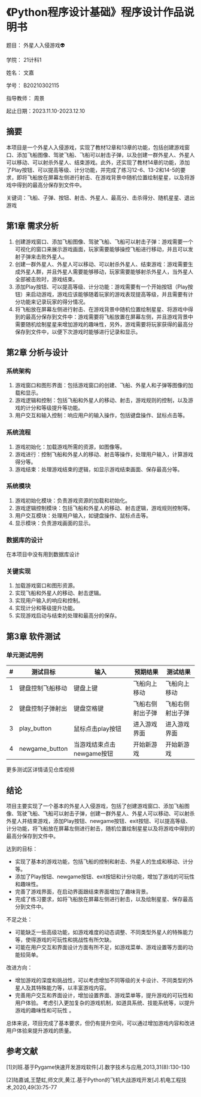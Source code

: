 # 《Python程序设计基础》程序设计作品说明书

题目： 外星人入侵游戏👽

学院： 21计科1

姓名： 文嘉

学号： B20210302115

指导教师： 周景

起止日期：2023.11.10-2023.12.10

## 摘要

本项目是一个外星人入侵游戏，实现了教材12章和13章的功能，包括创建游戏窗口、添加飞船图像、驾驶飞船、飞船可以射击子弹，以及创建一群外星人、外星人可以移动、可以射杀外星人、结束游戏。此外，还实现了教材14章的功能，添加了Play按钮、可以提高等级、计分功能，并完成了练习12-6、13-2和14-5的要求，即将飞船放在屏幕左侧进行射击、在游戏背景中随机位置绘制星星，以及将游戏中得到的最高分保存到文件中。

关键词：飞船、子弹、按钮、射击、外星人、最高分、击杀得分、随机星星、退出游戏

## 第1章 需求分析

1. 创建游戏窗口、添加飞船图像、驾驶飞船、飞船可以射击子弹：游戏需要一个可视化的窗口来展示游戏画面，玩家需要能够操控飞船进行移动，并且可以发射子弹来击败外星人。
2. 创建一群外星人、外星人可以移动、可以射杀外星人、结束游戏：游戏需要生成外星人群，并且外星人需要能够移动，玩家需要能够射杀外星人，当外星人全部被击败时，游戏结束。
3. 添加Play按钮、可以提高等级、计分功能：游戏需要有一个开始按钮（Play按钮）来启动游戏，游戏应该能够随着玩家的游戏表现提高等级，并且需要有计分功能来记录玩家的得分情况。
4. 将飞船放在屏幕左侧进行射击、在游戏背景中随机位置绘制星星、将游戏中得到的最高分保存到文件中：游戏需要将飞船放置在屏幕左侧，并且游戏背景中需要随机绘制星星来增加游戏的趣味性，另外，游戏需要将玩家获得的最高分保存到文件中，以便下次游戏时能够进行记录和显示。

## 第2章 分析与设计

### 系统架构

1. 游戏窗口和图形界面：包括游戏窗口的创建、飞船、外星人和子弹等图像的加载和显示。
2. 游戏逻辑和控制：包括飞船和外星人的移动、射击，游戏规则的控制，以及游戏的计分和等级提升等功能。
3. 用户交互和输入控制：响应用户的输入操作，包括键盘操作、鼠标点击等。

### 系统流程

1. 游戏初始化：加载游戏所需的资源，如图像等。
2. 游戏进行：控制飞船和外星人的移动、射击等操作，处理用户输入，计算游戏得分等。
3. 游戏结束：处理游戏结束的逻辑，如显示游戏结束画面、保存最高分等。

### 系统模块

1. 游戏初始化模块：负责游戏资源的加载和初始化。
2. 游戏逻辑控制模块：包括飞船和外星人的移动、射击逻辑，游戏规则控制等。
3. 用户交互模块：处理用户输入，如键盘操作、鼠标点击等。
4. 显示模块：负责游戏画面的显示。

### 数据库的设计

在本项目中没有用到数据库设计

### 关键实现

1. 加载游戏窗口和图形资源。
2. 实现飞船和外星人的移动、射击逻辑。
3. 实现用户输入的响应和控制。
4. 实现计分和等级提升功能。
5. 实现游戏启动与结束的处理和最高分的保存。

## 第3章 软件测试

### 单元测试用例

| \#  | 测试目标 | 输入 | 预期结果 | 测试结果 |
| --- | --------- | ----- | ---------------- | ----------------- |
| 1   |    键盘控制飞船移动       | 键盘上键      |  飞船向上移动                |       飞船向上移动            |
| 2   |    键盘控制子弹射出       |  键盘空格键     |     飞船右侧射出子弹             |           飞船右侧射出子弹        |
| 3   |       play_button    |    鼠标点击play按钮   |          进入游戏界面        |            进入游戏界面       |
| 4   |       newgame_button   |   当游戏结束点击newgame按钮    |           开始新游戏        |          开始新游戏         |

更多测试区详情请见仓库视频

## 结论

项目主要实现了一个基本的外星人入侵游戏，包括了创建游戏窗口、添加飞船图像、驾驶飞船、飞船可以射击子弹，创建一群外星人、外星人可以移动、可以射杀外星人并结束游戏，添加Play按钮、newgame按钮、exit按钮、可以提高等级、计分功能，将飞船放在屏幕左侧进行射击，随机位置绘制星星以及将游戏中得到的最高分保存到文件中。

达到的目标：
- 实现了基本的游戏功能，包括飞船的控制和射击、外星人的生成和移动、计分等。
- 添加了Play按钮、newgame按钮、exit按钮和计分功能，增加了游戏的可玩性和趣味性。
- 完善了游戏界面，在启动界面跟结束界面增加了趣味背景。
- 完成了练习要求，如将飞船放在屏幕左侧进行射击，以及绘制星星、保存最高分到文件中。

不足之处：
- 可能缺乏一些高级功能，如游戏难度的动态调整、不同类型外星人的特殊能力等，使得游戏的可玩性和挑战性有所欠缺。
- 可能在用户交互和界面设计方面有所不足，如游戏菜单、游戏设置等方面的功能较简单。

改进方向：
- 增加游戏的深度和挑战性，可以考虑增加不同等级的关卡设计、不同类型的外星人及其特殊能力等，以丰富游戏内容。
- 完善用户交互和界面设计，增加设置界面、游戏菜单等，提升游戏的可玩性和用户体验。
考虑引入更加复杂的游戏机制，如道具系统、技能系统等，以提升游戏的趣味性和可玩性
。

总体来说，项目完成了基本要求，但仍有提升空间，可以通过增加游戏内容和改进用户体验来提升游戏的质量。
## 参考文献

[1]刘班.基于Pygame快速开发游戏软件[J].数字技术与应用,2013,31(8):130-130

[2]陆嘉诚,王楚虹,师文庆,黄江.基于Python的飞机大战游戏开发[J].机电工程技术,2020,49(3):75-77